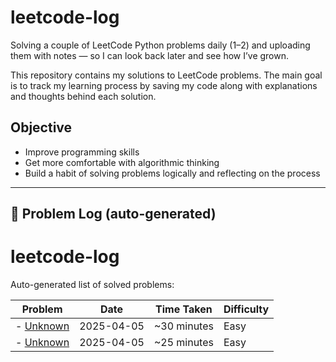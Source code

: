 # leetcode-log

Solving a couple of LeetCode Python problems daily (1–2) and uploading them with notes — so I can look back later and see how I’ve grown.

This repository contains my solutions to LeetCode problems.
The main goal is to track my learning process by saving my code along with explanations and thoughts behind each solution.

## Objective

- Improve programming skills
- Get more comfortable with algorithmic thinking
- Build a habit of solving problems logically and reflecting on the process

---

## 🧾 Problem Log (auto-generated)

<!-- PROBLEM_LIST_START -->
# leetcode-log

Auto-generated list of solved problems:

Problem | Date | Time Taken | Difficulty
--- | --- | --- | ---
- [Unknown](notes/0001-two-sum.md) | 2025-04-05 | ~30 minutes | Easy
- [Unknown](notes/0013-roman-to-integer.md) | 2025-04-05 | ~25 minutes | Easy
<!-- PROBLEM_LIST_END -->



